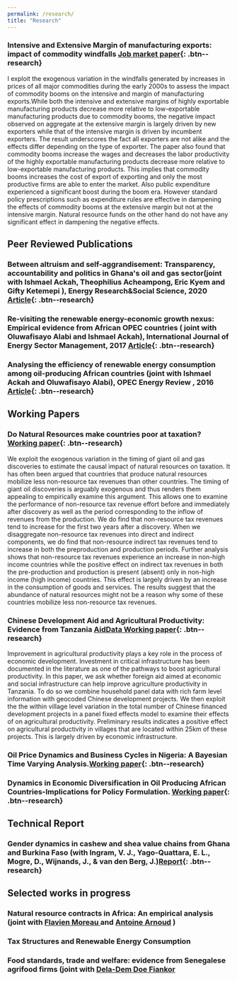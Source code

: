 ```yaml
---
permalink: /research/
title: "Research"
---
```


### Intensive and Extensive Margin of manufacturing exports: impact of commodity windfalls [Job market paper](http://papers.abrahamlartey.com/Abraham_Lartey_JMP.pdf){: .btn--research} 

I exploit the exogenous variation in the windfalls generated by increases in prices of all major commodities during the early 2000s to assess the impact of commodity booms on the intensive and margin of manufacturing exports.While both the intensive and extensive margins of highly exportable manufacturing products decrease more relative to low-exportable manufacturing products due to commodity
booms, the negative impact observed on aggregate at the extensive margin is largely driven by new exporters while that of the intensive margin is driven
by incumbent exporters. The result underscores the fact all exporters are not
alike and the effects differ depending on the type of exporter. The paper also
found that commodity booms increase the wages and decreases the labor productivity of the highly exportable manufacturing products decrease more relative to low-exportable manufacturing products. This implies that commodity booms increases the cost of export of exporting and only the most productive firms are able to enter the market. Also public expenditure experienced a significant boost during the boom era. However standard policy prescriptions such as expenditure rules are effective in dampening the effects of commodity booms at the extensive margin but not at the intensive margin. Natural resource funds on the other hand do not have any significant effect in dampening the negative effects.

## Peer Reviewed Publications
### Between altruism and self-aggrandisement: Transparency, accountability and politics in Ghana's oil and gas sector(joint with  Ishmael Ackah, Theophilius Acheampong, Eric Kyem and Gifty Ketemepi ), Energy Research&Social Science, 2020 [Article](https://www.sciencedirect.com/science/article/abs/pii/S2214629620301134){: .btn--research}

### Re-visiting the renewable energy-economic growth nexus: Empirical evidence from African OPEC countries ( joint with  Oluwafisayo Alabi and Ishmael Ackah), International Journal of Energy Sector Management, 2017 [Article](https://www.emerald.com/insight/content/doi/10.1108/IJESM-07-2016-0002/full/html){: .btn--research}

### Analysing the efficiency of renewable energy consumption among oil-producing African countries (joint with  Ishmael Ackah  and Oluwafisayo Alabi), OPEC Energy Review , 2016 [Article](https://onlinelibrary.wiley.com/doi/abs/10.1111/opec.12081){: .btn--research}

## Working Papers
### Do Natural Resources make countries poor at taxation? [Working paper](http://papers.abrahamlartey.com/AbrahamLartey_updated_oilgastax.pdf){: .btn--research} 

We exploit the exogenous variation in the timing of giant oil and gas discoveries to estimate the causal impact of natural resources on taxation. It has often been argued that countries that produce natural resources mobilize less non-resource tax revenues than other countries. The timing of giant oil discoveries is arguably exogenous and thus renders them appealing to empirically examine this argument. This allows one to examine the performance of non-resource tax revenue effort before and immediately after discovery as well as the period corresponding to the inflow of revenues from the production. We do find that non-resource tax revenues tend to increase for the first two years after a discovery. When we disaggregate non-resource tax revenues into direct and indirect components, we do find that non-resource indirect tax revenues tend to increase in both the preproduction and production periods. Further analysis shows that non-resource tax revenues experience an increase in non-high income countries while the positive effect on indirect tax revenues in both the pre-production and production is present (absent) only in non-high income (high income) countries. This effect is largely driven by an increase in the consumption of goods and services. The results suggest that the abundance of natural resources might not be a reason why some of these countries mobilize less non-resource tax revenues. 

### Chinese Development Aid and Agricultural Productivity: Evidence from Tanzania [AidData Working paper](https://www.aiddata.org/publications/chinese-development-aid-and-agricultural-productivity-evidence-from-tanzania){: .btn--research} 

Improvement in agricultural productivity plays a key role in the process of economic development. Investment in critical infrastructure has been documented in the literature as one of the pathways to boost agricultural productivity. In this paper, we ask whether foreign aid aimed at economic and social infrastructure can help improve agriculture productivity in Tanzania.  To do so we combine household panel data with rich farm level information with geocoded Chinese development projects.  We then exploit the the within village level variation in the  total number of Chinese financed  development projects in a panel fixed effects model to examine their  effects of on agricultural productivity. Preliminary results indicates  a positive effect on agricultural productivity in villages that are located  within 25km of these projects.  This is largely driven by economic infrastructure. 


### Oil Price Dynamics and Business Cycles in Nigeria: A Bayesian Time Varying Analysis.[Working paper](https://papers.ssrn.com/sol3/papers.cfm?abstract_id=3272841){: .btn--research}

### Dynamics in Economic Diversification in Oil Producing African Countries-Implications for Policy Formulation. [Working paper](https://papers.ssrn.com/sol3/papers.cfm?abstract_id=3129696){: .btn--research}

## Technical Report
### Gender dynamics in cashew and shea value chains from Ghana and Burkina Faso (with Ingram, V. J., Yago-Quattara, E. L., Mogre, D., Wijnands, J., & van den Berg, J.)[Report](https://library.wur.nl/WebQuery/wurpubs/495499){: .btn--research}

## Selected works in progress
### Natural resource contracts in Africa: An empirical analysis (joint with [Flavien Moreau ](https://www.flavienmoreau.com/) and [Antoine Arnoud](https://antoinearnoud.github.io/) )

### Tax Structures and Renewable Energy Consumption 
### Food standards, trade and welfare: evidence from Senegalese agrifood firms (joint with [Dela-Dem Doe Fiankor](https://www.uni-goettingen.de/de/560859.html)

